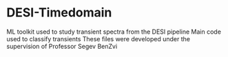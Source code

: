 # DESI-Timedomain
ML toolkit used to study transient spectra from the DESI pipeline
Main code used to classify transients
These files were developed under the supervision of Professor Segev BenZvi
